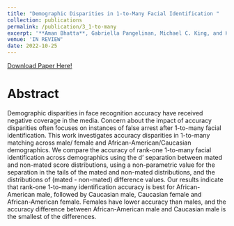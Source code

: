 ```yaml
---
title: "Demographic Disparities in 1-to-Many Facial Identification "
collection: publications
permalink: /publication/3_1-to-many
excerpt: '**Aman Bhatta**, Gabriella Pangelinan, Michael C. King, and Kevin W. Bowyer <br><br> This paper analyzes the disparities across several demographic groups for 1-to-many search'
venue: 'IN REVIEW'
date: 2022-10-25
---
```


[Download Paper Here!](https://github.com/abhatta1234/abhatta1234.github.io/blob/3fbef27dfaee2e817a65677f8eee229edbb3761c/files/papers/1_to_many.pdf)

# Abstract

Demographic disparities in face recognition accuracy have received negative coverage in the media. Concern about the impact of accuracy disparities often focuses on instances of false arrest after 1-to-many facial identification. This work investigates accuracy disparities in 1-to-many matching across male/ female and African-American/Caucasian demographics. We compare the accuracy of rank-one 1-to-many facial identification across demographics using the d’ separation between mated and non-mated score distributions, using a non-parametric value for the separation in the tails of the mated and non-mated distributions, and the distributions of (mated - non-mated) difference values. Our results indicate that rank-one 1-to-many identification accuracy is best for African-American male, followed by Caucasian male, Caucasian female and African-American female. Females have lower accuracy than males, and the  accuracy difference between African-American male and Caucasian male is the smallest of the differences.



